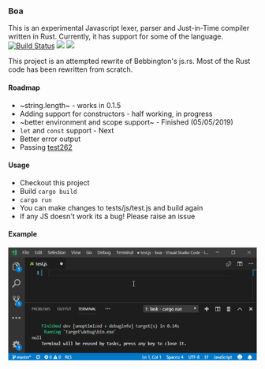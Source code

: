 ### Boa
This is an experimental Javascript lexer, parser and Just-in-Time compiler written in Rust. Currently, it has support for some of the language.   
[![Build Status](https://travis-ci.com/jasonwilliams/boa.svg?branch=master)](https://travis-ci.com/jasonwilliams/boa)
[![](http://meritbadge.herokuapp.com/boa)](https://crates.io/crates/boa)
[![](https://docs.rs/Boa/badge.svg)](https://docs.rs/Boa/)


This project is an attempted rewrite of Bebbington's js.rs. Most of the Rust code has been rewritten from scratch.

#### Roadmap
* ~string.length~ - works in 0.1.5
* Adding support for constructors - half working, in progress
* ~better environment and scope support~ - Finished (05/05/2019)
* `let` and `const` support - Next
* Better error output
* Passing [test262](https://github.com/tc39/test262)

#### Usage
* Checkout this project
* Build `cargo build`
* `cargo run`
* You can make changes to tests/js/test.js and build again
* If any JS doesn't work its a bug! Please raise an issue

#### Example
![Example](docs/img/boaTest.gif)
